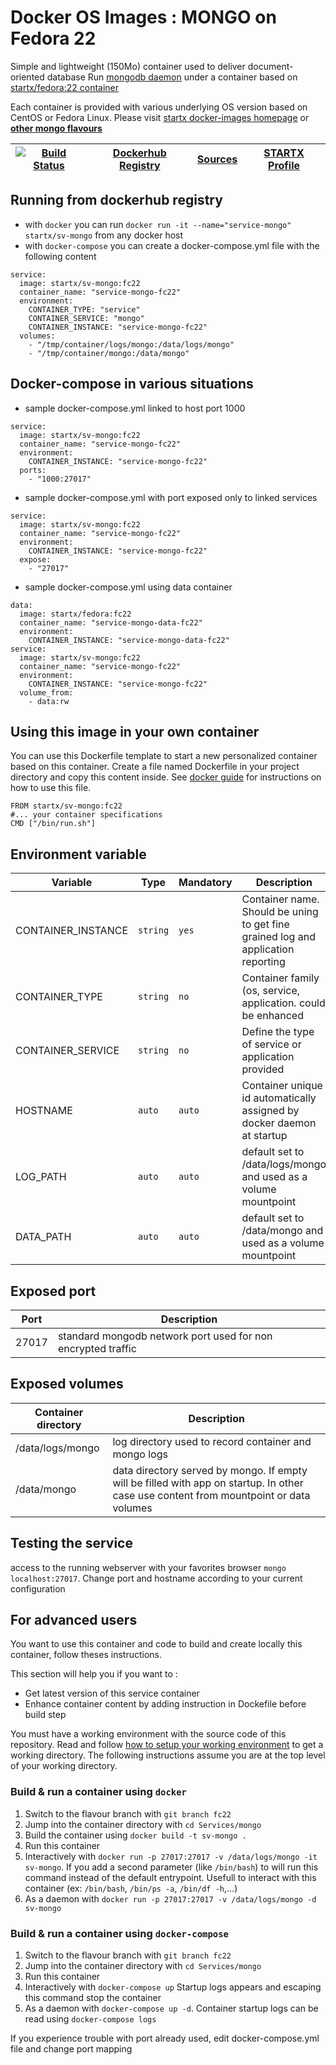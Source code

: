 <!--[metadata]>
+++
title = "STARTX Docker Services Images : MONGO on Fedora 22"
description = "Docker container with mongo service based on fedora 22"
keywords = ["home, docker, startx, mongo, fedora 22, centos, repository, container, swarm, compose"]
weight=3
+++
<![end-metadata]-->

# Docker OS Images : MONGO on Fedora 22

Simple and lightweight (150Mo) container used to deliver document-oriented database
Run [mongodb daemon](https://www.mongodb.org/) under a container 
based on [startx/fedora:22 container](https://hub.docker.com/r/startx/fedora)

Each container is provided with various underlying OS version based on CentOS or 
Fedora Linux. Please visit [startx docker-images homepage](https://github.com/startxfr/docker-images/)
or **[other mongo flavours](https://github.com/startxfr/docker-images/Services/mongo/#available-flavours)**

| [![Build Status](https://travis-ci.org/startxfr/docker-images.svg)](https://travis-ci.org/startxfr/docker-images) | [Dockerhub Registry](https://hub.docker.com/r/startx/sv-mongo/) | [Sources](https://github.com/startxfr/docker-images/Services/mongo)             | [STARTX Profile](https://github.com/startxfr) | 
|-------------------------------------------------------------------------------------------------------------------|-----------------------------------------------------------------|---------------------------------------------------------------------------------|-----------------------------------------------|

## Running from dockerhub registry

* with `docker` you can run `docker run -it --name="service-mongo" startx/sv-mongo` from any docker host
* with `docker-compose` you can create a docker-compose.yml file with the following content
```
service:
  image: startx/sv-mongo:fc22
  container_name: "service-mongo-fc22"
  environment:
    CONTAINER_TYPE: "service"
    CONTAINER_SERVICE: "mongo"
    CONTAINER_INSTANCE: "service-mongo-fc22"
  volumes:
    - "/tmp/container/logs/mongo:/data/logs/mongo"
    - "/tmp/container/mongo:/data/mongo"
```

## Docker-compose in various situations

* sample docker-compose.yml linked to host port 1000
```
service:
  image: startx/sv-mongo:fc22
  container_name: "service-mongo-fc22"
  environment:
    CONTAINER_INSTANCE: "service-mongo-fc22"
  ports:
    - "1000:27017"
```
* sample docker-compose.yml with port exposed only to linked services
```
service:
  image: startx/sv-mongo:fc22
  container_name: "service-mongo-fc22"
  environment:
    CONTAINER_INSTANCE: "service-mongo-fc22"
  expose:
    - "27017"
```
* sample docker-compose.yml using data container
```
data:
  image: startx/fedora:fc22
  container_name: "service-mongo-data-fc22"
  environment:
    CONTAINER_INSTANCE: "service-mongo-data-fc22"
service:
  image: startx/sv-mongo:fc22
  container_name: "service-mongo-fc22"
  environment:
    CONTAINER_INSTANCE: "service-mongo-fc22"
  volume_from:
    - data:rw
```

## Using this image in your own container

You can use this Dockerfile template to start a new personalized container based on this container. Create a file named Dockerfile in your project directory and copy this content inside. See [docker guide](http://docs.docker.com/engine/reference/builder/) for instructions on how to use this file.
 ```
FROM startx/sv-mongo:fc22
#... your container specifications
CMD ["/bin/run.sh"]
```

## Environment variable

| Variable                  | Type     | Mandatory | Description                                                              |
|---------------------------|----------|-----------|--------------------------------------------------------------------------|
| CONTAINER_INSTANCE        | `string` | `yes`     | Container name. Should be uning to get fine grained log and application reporting
| CONTAINER_TYPE            | `string` | `no`      | Container family (os, service, application. could be enhanced 
| CONTAINER_SERVICE         | `string` | `no`      | Define the type of service or application provided
| HOSTNAME                  | `auto`   | `auto`    | Container unique id automatically assigned by docker daemon at startup
| LOG_PATH                  | `auto`   | `auto`    | default set to /data/logs/mongo and used as a volume mountpoint
| DATA_PATH                 | `auto`   | `auto`    | default set to /data/mongo and used as a volume mountpoint

## Exposed port

| Port  | Description                                                              |
|-------|--------------------------------------------------------------------------|
| 27017 | standard mongodb network port used for non encrypted traffic

## Exposed volumes

| Container directory  | Description                                                              |
|----------------------|--------------------------------------------------------------------------|
| /data/logs/mongo     | log directory used to record container and mongo logs
| /data/mongo          | data directory served by mongo. If empty will be filled with app on startup. In other case use content from mountpoint or data volumes

## Testing the service

access to the running webserver with your favorites browser `mongo localhost:27017`. Change port and hostname according to your current configuration

## For advanced users

You want to use this container and code to build and create locally this container, follow theses instructions.

This section will help you if you want to :
* Get latest version of this service container
* Enhance container content by adding instruction in Dockefile before build step

You must have a working environment with the source code of this repository. Read and follow [how to setup your working environment](https://github.com/startxfr/docker-images#setup-your-working-environment-mandatory) to get a working directory. The following instructions assume you are at the top level of your working directory.

### Build & run a container using `docker`

1. Switch to the flavour branch with `git branch fc22`
2. Jump into the container directory with `cd Services/mongo`
3. Build the container using `docker build -t sv-mongo .`
4. Run this container 
  1. Interactively with `docker run -p 27017:27017 -v /data/logs/mongo -it sv-mongo`. If you add a second parameter (like `/bin/bash`) to will run this command instead of the default entrypoint. Usefull to interact with this container (ex: `/bin/bash`, `/bin/ps -a`, `/bin/df -h`,...) 
  2. As a daemon with `docker run -p 27017:27017 -v /data/logs/mongo -d sv-mongo`


### Build & run a container using `docker-compose`

1. Switch to the flavour branch with `git branch fc22`
2. Jump into the container directory with `cd Services/mongo`
3. Run this container 
  1. Interactively with `docker-compose up` Startup logs appears and escaping this command stop the container
  2. As a daemon with `docker-compose up -d`. Container startup logs can be read using `docker-compose logs`

If you experience trouble with port already used, edit docker-compose.yml file and change port mapping
